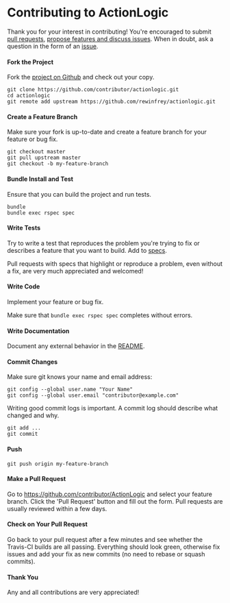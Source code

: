Contributing to ActionLogic
===========================

Thank you for your interest in contributing! You're encouraged to submit [pull requests](https://github.com/rewinfrey/actionlogic/pulls),
[propose features and discuss issues](https://github.com/rewinfrey/actionlogic/issues). When in doubt, ask a question in the form of an
[issue](https://github.com/rewinfrey/actionlogic/issues).

#### Fork the Project

Fork the [project on Github](https://github.com/rewinfrey/actionlogic) and check out your copy.

```
git clone https://github.com/contributor/actionlogic.git
cd actionlogic
git remote add upstream https://github.com/rewinfrey/actionlogic.git
```

#### Create a Feature Branch

Make sure your fork is up-to-date and create a feature branch for your feature or bug fix.

```
git checkout master
git pull upstream master
git checkout -b my-feature-branch
```

#### Bundle Install and Test

Ensure that you can build the project and run tests.

```
bundle
bundle exec rspec spec
```

#### Write Tests

Try to write a test that reproduces the problem you're trying to fix or describes a feature that you want to build. Add to [specs](https://github.com/rewinfrey/ActionLogic/tree/master/spec).

Pull requests with specs that highlight or reproduce a problem, even without a fix, are very much appreciated and welcomed!

#### Write Code

Implement your feature or bug fix.

Make sure that `bundle exec rspec spec` completes without errors.

#### Write Documentation

Document any external behavior in the [README](README.md).

#### Commit Changes

Make sure git knows your name and email address:

```
git config --global user.name "Your Name"
git config --global user.email "contributor@example.com"
```

Writing good commit logs is important. A commit log should describe what changed and why.

```
git add ...
git commit
```

#### Push

```
git push origin my-feature-branch
```

#### Make a Pull Request

Go to https://github.com/contributor/ActionLogic and select your feature branch. Click the 'Pull Request' button and fill out the form. Pull requests are usually reviewed within a few days.

#### Check on Your Pull Request

Go back to your pull request after a few minutes and see whether the Travis-CI builds are all passing. Everything should look green, otherwise fix issues and add your fix as new commits (no need
to rebase or squash commits).

#### Thank You

Any and all contributions are very appreciated!
